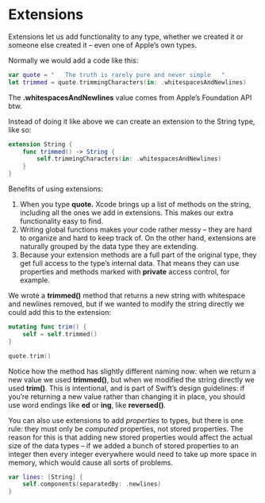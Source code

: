 # Extensions

Extensions let us add functionality to any type, whether we created it or someone else created it – even one of Apple’s own types.

Normally we would add a code like this:

```swift
var quote = "   The truth is rarely pure and never simple   "
let trimmed = quote.trimmingCharacters(in: .whitespacesAndNewlines)
```

The **.whitespacesAndNewlines** value comes from Apple’s Foundation API btw.

Instead of doing it like above we can create an extension to the String type, like so:

```swift
extension String {
    func trimmed() -> String {
        self.trimmingCharacters(in: .whitespacesAndNewlines)
    }
}
```

Benefits of using extensions:

1. When you type **quote.** Xcode brings up a list of methods on the string, including all the ones we add in extensions. This makes our extra functionality easy to find.
2. Writing global functions makes your code rather messy – they are hard to organize and hard to keep track of. On the other hand, extensions are naturally grouped by the data type they are extending.
3. Because your extension methods are a full part of the original type, they get full access to the type’s internal data. That means they can use properties and methods marked with **private** access control, for example.

We wrote a **trimmed()** method that returns a new string with whitespace and newlines removed, but if we wanted to modify the string directly we could add this to the extension:

```swift
mutating func trim() {
    self = self.trimmed()
}

quote.trim()
```

Notice how the method has slightly different naming now: when we return a new value we used **trimmed()**, but when we modified the string directly we used **trim()**. This is intentional, and is part of Swift’s design guidelines: if you’re returning a new value rather than changing it in place, you should use word endings like **ed** or **ing**, like **reversed()**.

You can also use extensions to add _properties_ to types, but there is one rule: they must only be _computed_ properties, not stored properties. The reason for this is that adding new stored properties would affect the actual size of the data types – if we added a bunch of stored properties to an integer then every integer everywhere would need to take up more space in memory, which would cause all sorts of problems.

```swift
var lines: [String] {
    self.components(separatedBy: .newlines)
}
```
